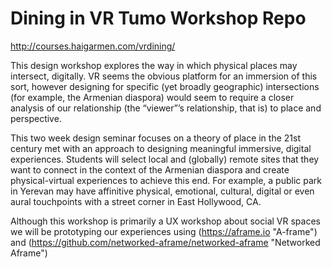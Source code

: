 # Dining in VR Tumo Workshop Repo
http://courses.haigarmen.com/vrdining/

This design workshop explores the way in which physical places may intersect, digitally. VR seems the obvious platform for an immersion of this sort, however designing for specific (yet broadly geographic) intersections (for example, the Armenian diaspora) would seem to require a closer analysis of our relationship (the “viewer”’s relationship, that is) to place and perspective.

This two week design seminar focuses on a theory of place in the 21st century met with an approach to designing meaningful immersive, digital experiences. Students will select local and (globally) remote sites that they want to connect in the context of the Armenian diaspora and create physical-virtual experiences to achieve this end. For example, a public park in Yerevan may have affinitive physical, emotional, cultural, digital or even aural touchpoints with a street corner in East Hollywood, CA.

Although this workshop is primarily a UX workshop about social VR spaces we will be prototyping our experiences using (https://aframe.io "A-frame") and (https://github.com/networked-aframe/networked-aframe "Networked Aframe")

